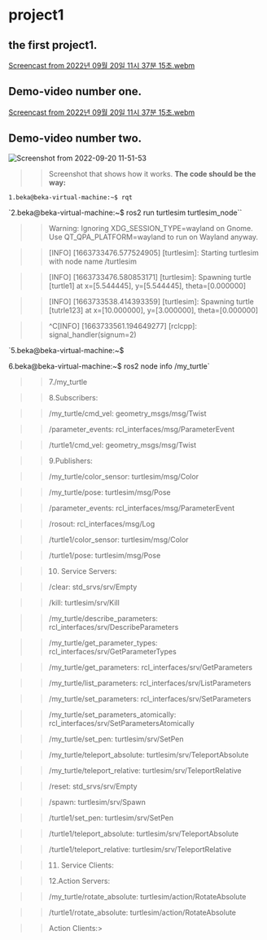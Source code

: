 # project1
## the first project1.

[Screencast from 2022년 09월 20일 11시 37분 15초.webm](https://user-images.githubusercontent.com/91641488/191155034-4bfc8091-f171-49de-ab67-3c5d331a4abc.webm)

## Demo-video number one.

[Screencast from 2022년 09월 20일 11시 37분 15초.webm](https://user-images.githubusercontent.com/91641488/191156770-54a3151d-fb6f-46b7-a352-c63734b97730.webm)

## Demo-video number two.
![Screenshot from 2022-09-20 11-51-53](https://user-images.githubusercontent.com/91641488/191156784-c74f9729-ecff-4208-9d3e-e0f75eb34bbb.png)

>>Screenshot that shows how it works.
>>**The code should be the way:**

`1.beka@beka-virtual-machine:~$ rqt`

`2.beka@beka-virtual-machine:~$ ros2 run turtlesim turtlesim_node``

>>Warning: Ignoring XDG_SESSION_TYPE=wayland on Gnome. Use QT_QPA_PLATFORM=wayland to run on Wayland anyway.

>>[INFO] [1663733476.577524905] [turtlesim]: Starting turtlesim with node name /turtlesim

>>[INFO] [1663733476.580853171] [turtlesim]: Spawning turtle [turtle1] at x=[5.544445], y=[5.544445], theta=[0.000000]

>>[INFO] [1663733538.414393359] [turtlesim]: Spawning turtle [tutrle123] at x=[10.000000], y=[3.000000], theta=[0.000000]

>>^C[INFO] [1663733561.194649277] [rclcpp]: signal_handler(signum=2)

`5.beka@beka-virtual-machine:~$

6.beka@beka-virtual-machine:~$ ros2 node info /my_turtle`

>>7./my_turtle

>>8.Subscribers:
   
  >> /my_turtle/cmd_vel: geometry_msgs/msg/Twist
   
  >> /parameter_events: rcl_interfaces/msg/ParameterEvent
   
   >> /turtle1/cmd_vel: geometry_msgs/msg/Twist

>> 9.Publishers:
   
  >> /my_turtle/color_sensor: turtlesim/msg/Color
   
  >> /my_turtle/pose: turtlesim/msg/Pose
   
  >> /parameter_events: rcl_interfaces/msg/ParameterEvent
   
  >> /rosout: rcl_interfaces/msg/Log
   
  >> /turtle1/color_sensor: turtlesim/msg/Color
   
  >> /turtle1/pose: turtlesim/msg/Pose

>> 10. Service Servers:
   
  >> /clear: std_srvs/srv/Empty
   
  >> /kill: turtlesim/srv/Kill
   
  >> /my_turtle/describe_parameters: rcl_interfaces/srv/DescribeParameters
   
  >> /my_turtle/get_parameter_types: rcl_interfaces/srv/GetParameterTypes
   
  >> /my_turtle/get_parameters: rcl_interfaces/srv/GetParameters
   
  >> /my_turtle/list_parameters: rcl_interfaces/srv/ListParameters
   
  >> /my_turtle/set_parameters: rcl_interfaces/srv/SetParameters
   
  >> /my_turtle/set_parameters_atomically: rcl_interfaces/srv/SetParametersAtomically
   
  >> /my_turtle/set_pen: turtlesim/srv/SetPen
   
  >> /my_turtle/teleport_absolute: turtlesim/srv/TeleportAbsolute
   
  >> /my_turtle/teleport_relative: turtlesim/srv/TeleportRelative
   
 >>  /reset: std_srvs/srv/Empty
   
  >> /spawn: turtlesim/srv/Spawn
   
  >> /turtle1/set_pen: turtlesim/srv/SetPen
   
  >> /turtle1/teleport_absolute: turtlesim/srv/TeleportAbsolute
   
  >> /turtle1/teleport_relative: turtlesim/srv/TeleportRelative


>> 11. Service Clients:


>> 12.Action Servers:

>> /my_turtle/rotate_absolute: turtlesim/action/RotateAbsolute

>> /turtle1/rotate_absolute: turtlesim/action/RotateAbsolute

>> Action Clients:>
